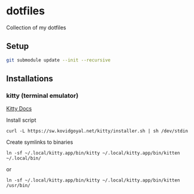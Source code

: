# dotfiles

Collection of my dotfiles

## Setup

```bash
git submodule update --init --recursive
```

## Installations

### kitty (terminal emulator)

[Kitty Docs](https://sw.kovidgoyal.net/kitty/)

Install script

```
curl -L https://sw.kovidgoyal.net/kitty/installer.sh | sh /dev/stdin
```

Create symlinks to binaries

```
ln -sf ~/.local/kitty.app/bin/kitty ~/.local/kitty.app/bin/kitten ~/.local/bin/
```

or

```
ln -sf ~/.local/kitty.app/bin/kitty ~/.local/kitty.app/bin/kitten /usr/bin/
```
